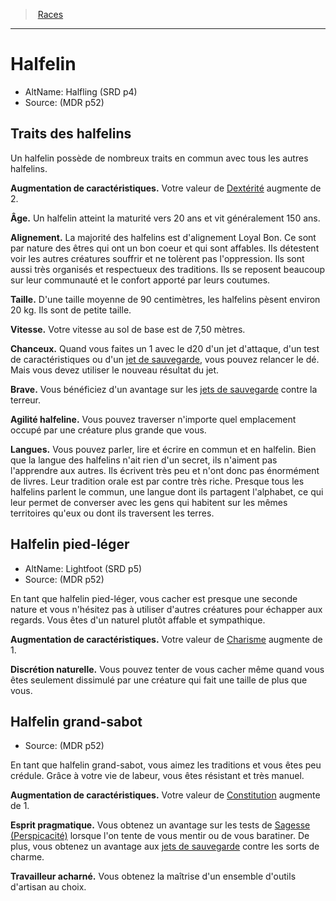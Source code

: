 
<!--Items-->

> <!--ParentNameLink-->[Races](races_hd.md#)<!--/ParentNameLink-->

---

# <!--Name-->Halfelin<!--/Name-->

- AltName: <!--AltName-->Halfling (SRD p4)<!--/AltName-->
- Source: <!--Source-->(MDR p52)<!--/Source-->

## Traits des halfelins

Un halfelin possède de nombreux traits en commun avec tous les autres halfelins.

**Augmentation de caractéristiques.** Votre valeur de [Dextérité] augmente de 2.

**Âge.** Un halfelin atteint la maturité vers 20 ans et vit généralement 150 ans.

**Alignement.** La majorité des halfelins est d'alignement Loyal Bon. Ce sont par nature des êtres qui ont un bon coeur et qui sont affables. Ils détestent voir les autres créatures souffrir et ne tolèrent pas l'oppression. Ils sont aussi très organisés et respectueux des traditions. Ils se reposent beaucoup sur leur communauté et le confort apporté par leurs coutumes.

**Taille.** D'une taille moyenne de 90 centimètres, les halfelins pèsent environ 20 kg. Ils sont de petite taille.

**Vitesse.** Votre vitesse au sol de base est de 7,50 mètres.

**Chanceux.** Quand vous faites un 1 avec le d20 d'un jet d'attaque, d'un test de caractéristiques ou d'un [jet de sauvegarde], vous pouvez relancer le dé. Mais vous devez utiliser le nouveau résultat du jet.

**Brave.** Vous bénéficiez d'un avantage sur les [jets de sauvegarde] contre la terreur.

**Agilité halfeline.** Vous pouvez traverser n'importe quel emplacement occupé par une créature plus grande que vous.

**Langues.** Vous pouvez parler, lire et écrire en commun et en halfelin. Bien que la langue des halfelins n'ait rien d'un secret, ils n'aiment pas l'apprendre aux autres. Ils écrivent très peu et n'ont donc pas énormément de livres. Leur tradition orale est par contre très riche. Presque tous les halfelins parlent le commun, une langue dont ils partagent l'alphabet, ce qui leur permet de converser avec les gens qui habitent sur les mêmes territoires qu'eux ou dont ils traversent les terres.

<!--Generic-->

## <!--Name-->Halfelin pied-léger<!--/Name-->

- AltName: <!--AltName-->Lightfoot (SRD p5)<!--/AltName-->
- Source: <!--Source-->(MDR p52)<!--/Source-->

En tant que halfelin pied-léger, vous cacher est presque une seconde nature et vous n'hésitez pas à utiliser d'autres créatures pour échapper aux regards. Vous êtes d'un naturel plutôt affable et sympathique.

**Augmentation de caractéristiques.** Votre valeur de [Charisme] augmente de 1.

**Discrétion naturelle.** Vous pouvez tenter de vous cacher même quand vous êtes seulement dissimulé par une créature qui fait une taille de plus que vous.

<!--/Generic-->

<!--Generic-->

## <!--Name-->Halfelin grand-sabot<!--/Name-->

- Source: <!--Source-->(MDR p52)<!--/Source-->

En tant que halfelin grand-sabot, vous aimez les traditions et vous êtes peu crédule. Grâce à votre vie de labeur, vous êtes résistant et très manuel.

**Augmentation de caractéristiques.** Votre valeur de [Constitution] augmente de 1.

**Esprit pragmatique.** Vous obtenez un avantage sur  les tests de [Sagesse (Perspicacité)] lorsque l'on tente de vous mentir ou de vous baratiner. De plus, vous obtenez un avantage aux [jets de sauvegarde] contre les sorts de charme.

**Travailleur acharné.** Vous obtenez la maîtrise d'un ensemble d'outils d'artisan au choix.

<!--/Generic-->

<!--/Items-->

[Force]: abilities_strength_hd.md
[Dextérité]: abilities_dexterity_hd.md
[Constitution]: abilities_constitution_hd.md
[Intelligence]: abilities_intelligence_hd.md
[Sagesse]: abilities_wisdom_hd.md
[Charisme]: abilities_charisma_hd.md
[jet de sauvegarde]: abilities_hd.md#jets-de-sauvegarde
[jets de sauvegarde]: abilities_hd.md#jets-de-sauvegarde

[Perspicacité]: abilities_wisdom_hd.md#perspicacité

[Sagesse (Perspicacité)]: abilities_wisdom_hd.md#perspicacité




